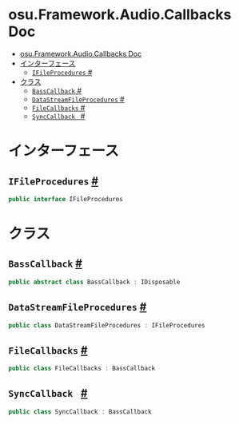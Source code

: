 # osu.Framework.Audio.Callbacks Doc
- [osu.Framework.Audio.Callbacks Doc](#osuframeworkaudiocallbacks-doc)
- [インターフェース](#インターフェース)
  - [`IFileProcedures` #](#ifileprocedures-)
- [クラス](#クラス)
  - [`BassCallback` #](#basscallback-)
  - [`DataStreamFileProcedures` #](#datastreamfileprocedures-)
  - [`FileCallbacks` #](#filecallbacks-)
  - [`SyncCallback ` #](#synccallback--)


# インターフェース
## `IFileProcedures` [#](https://github.com/ppy/osu-framework/blob/master/osu.Framework/Audio/Callbacks/IFileProcedures.cs#L12)
```csharp
public interface IFileProcedures
```




# クラス
## `BassCallback` [#](https://github.com/ppy/osu-framework/blob/master/osu.Framework/Audio/Callbacks/BassCallback.cs#L15)
```csharp
public abstract class BassCallback : IDisposable
```

## `DataStreamFileProcedures` [#](https://github.com/ppy/osu-framework/blob/master/osu.Framework/Audio/Callbacks/DataStreamFileProcedures.cs#L12)
```csharp
public class DataStreamFileProcedures : IFileProcedures
```

## `FileCallbacks` [#](https://github.com/ppy/osu-framework/blob/master/osu.Framework/Audio/Callbacks/FileCallbacks.cs#L18)
```csharp
public class FileCallbacks : BassCallback
```

## `SyncCallback ` [#](https://github.com/ppy/osu-framework/blob/master/osu.Framework/Audio/Callbacks/SyncCallback.cs#L15)
```csharp
public class SyncCallback : BassCallback
```

